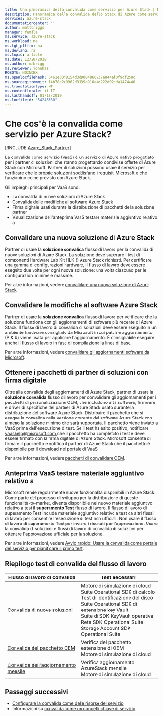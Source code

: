 ```yaml
---
title: Una panoramica della convalida come servizio per Azure Stack | Microsoft Docs
description: Panoramica della convalida dello Stack di Azure come servizio.
services: azure-stack
documentationcenter: ''
author: mattbriggs
manager: femila
ms.service: azure-stack
ms.workload: na
ms.tgt_pltfrm: na
ms.devlang: na
ms.topic: article
ms.date: 12/20/2018
ms.author: mabrigg
ms.reviewer: johnhas
ROBOTS: NOINDEX
ms.openlocfilehash: 0461e33f8154d3d9004860737a844af0f9df258c
ms.sourcegitcommit: f4b78e2c9962d3139a910a4d222d02cda1474440
ms.translationtype: MT
ms.contentlocale: it-IT
ms.lasthandoff: 01/12/2019
ms.locfileid: "54245360"
---
```

# <a name="what-is-validation-as-a-service-for-azure-stack"></a>Che cos'è la convalida come servizio per Azure Stack?

[!INCLUDE [Azure_Stack_Partner](./includes/azure-stack-partner-appliesto.md)]

La convalida come servizio (VaaS) è un servizio di Azure nativo progettato per i partner di soluzioni che stanno progettando condivise offerte di Azure Stack con Microsoft. Partner di soluzioni possono usare il servizio per verificare che le proprie soluzioni soddisfano i requisiti Microsoft e che funzionino come previsto con Azure Stack.

Gli impieghi principali per VaaS sono:

- La convalida di nuove soluzioni di Azure Stack
- Convalida delle modifiche al software Azure Stack
- Firma digitale usati durante la distribuzione di pacchetti della soluzione partner
- Visualizzazione dell'anteprima VaaS testare materiale aggiuntivo relativo a

## <a name="validate-a-new-azure-stack-solution"></a>Convalidare una nuova soluzione di Azure Stack

Partner di usare la **soluzione convalida** flusso di lavoro per la convalida di nuove soluzioni di Azure Stack. La soluzione deve superare i test di componenti Hardware Lab Kit HLK () Azure Stack richiesti. Per certificare una gamma di configurazioni hardware, il flusso di lavoro deve essere eseguito due volte per ogni nuova soluzione: una volta ciascuno per le configurazioni minime e massime.

Per altre informazioni, vedere [convalidare una nuova soluzione di Azure Stack](azure-stack-vaas-validate-solution-new.md).

## <a name="validate-changes-to-the-azure-stack-software"></a>Convalidare le modifiche al software Azure Stack

Partner di usare la **soluzione convalida** flusso di lavoro per verificare che la soluzione funziona con gli aggiornamenti di software più recente di Azure Stack. Il flusso di lavoro di convalida di soluzioni deve essere eseguito in un ambiente hardware consigliato da Microsoft in cui patch e aggiornamento (P & U) viene usata per applicare l'aggiornamento. È consigliabile eseguire anche il flusso di lavoro in fase di compilazione la linea di base.

Per altre informazioni, vedere [convalidare gli aggiornamenti software da Microsoft](azure-stack-vaas-validate-microsoft-updates.md).

## <a name="get-digitally-signed-solution-partner-packages"></a>Ottenere i pacchetti di partner di soluzioni con firma digitale

Oltre alla convalida degli aggiornamenti di Azure Stack, partner di usare la **soluzione convalida** flusso di lavoro per convalidare gli aggiornamenti per i pacchetti di personalizzazione OEM, che includono altri software, firmware e driver di specifiche del partner di Azure Stack usato durante la distribuzione del software Azure Stack. Distribuire il pacchetto che si esegue la convalida nella versione corrente del software Azure Stack con almeno la soluzione minimo che sarà supportata. Il pacchetto viene inviato a VaaS prima dell'esecuzione di test. Se il test ha esito positivo, notificare [ vaashelp@microsoft.com ](mailto:vaashelp@microsoft.com) che il pacchetto ha completato i test e deve essere firmato con la firma digitale di Azure Stack. Microsoft consente di firmare il pacchetto e notifica il partner di Azure Stack che il pacchetto è disponibile per il download nel portale di VaaS.

Per altre informazioni, vedere [pacchetti di convalidare OEM](azure-stack-vaas-validate-oem-package.md).

## <a name="preview-vaas-test-collateral"></a>Anteprima VaaS testare materiale aggiuntivo relativo a

Microsoft rende regolarmente nuove funzionalità disponibili in Azure Stack. Come parte del processo di sviluppo per la distribuzione di queste funzionalità-to-market, diventa disponibile nel nuovo materiale aggiuntivo relativo a test il **superamento Test** flusso di lavoro. Il flusso di lavoro di superamento Test include materiale aggiuntivo relativo a test da altri flussi di lavoro per consentire l'esecuzione di test non ufficiali. Non usare il flusso di lavoro di superamento Test per inviare i risultati per l'approvazione. Usare la convalida di soluzioni e flussi di lavoro di convalida di soluzioni per ottenere l'approvazione ufficiale per la soluzione.

Per altre informazioni, vedere [Avvio rapido: Usare la convalida come portale del servizio per pianificare il primo test](azure-stack-vaas-schedule-test-pass.md).

## <a name="validation-workflow-tests-summary"></a>Riepilogo test di convalida del flusso di lavoro

| Flusso di lavoro di convalida | Test necessari |
|----|------------|
| [Convalida di nuove soluzioni](azure-stack-vaas-validate-solution-new.md) | Motore di simulazione di cloud<br>Suite Operational SDK di calcolo<br>Test di identificazione del disco<br>Suite Operational SDK di estensione key Vault<br>Suite di SDK KeyVault operativa<br>Rete SDK Operational Suite<br>Storage Account SDK Operational Suite<br> |
| [Convalida del pacchetto OEM](azure-stack-vaas-validate-oem-package.md) | Verifica del pacchetto estensione di OEM<br>Motore di simulazione di cloud |
| [Convalida dell'aggiornamento mensile](azure-stack-vaas-validate-microsoft-updates.md) | Verifica aggiornamento AzureStack mensile<br>Motore di simulazione di cloud<br> |

## <a name="next-steps"></a>Passaggi successivi

- [Configurare la convalida come delle risorse del servizio](azure-stack-vaas-set-up-resources.md)
- Informazioni su [convalida come un concetti chiave di servizio](azure-stack-vaas-key-concepts.md)
